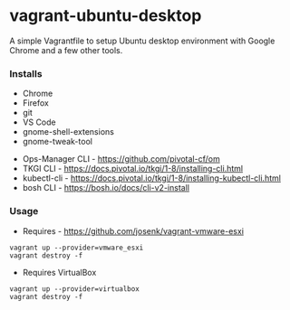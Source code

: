 # vagrant-ubuntu-desktop

A simple Vagrantfile to setup Ubuntu desktop environment with Google Chrome and a few other tools.

### Installs

-   Chrome
-   Firefox
-   git
-   VS Code
-   gnome-shell-extensions
-   gnome-tweak-tool
* Ops-Manager CLI - https://github.com/pivotal-cf/om
* TKGI CLI - https://docs.pivotal.io/tkgi/1-8/installing-cli.html
* kubectl-cli - https://docs.pivotal.io/tkgi/1-8/installing-kubectl-cli.html
* bosh CLI - https://bosh.io/docs/cli-v2-install

### Usage
-   Requires - <https://github.com/josenk/vagrant-vmware-esxi>
```
vagrant up --provider=vmware_esxi
vagrant destroy -f
```
-   Requires VirtualBox
```
vagrant up --provider=virtualbox
vagrant destroy -f
```
